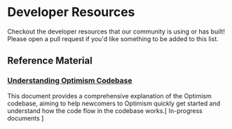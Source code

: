 # Developer Resources

Checkout the developer resources that our community is using or has built! Please open a pull request if you'd like something to be added to this list.

## Reference Material

### [Understanding Optimism Codebase](https://github.com/joohhnnn/Understanding-Optimism-Codebase#understanding-optimism-codebase) 

This document provides a comprehensive explanation of the Optimism codebase, aiming to help newcomers to Optimism quickly get started and understand how the code flow in the codebase works.[ In-progress documents ]

